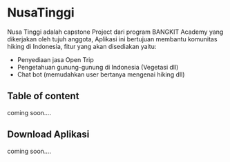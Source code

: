 # NusaTinggi
Nusa Tinggi adalah capstone Project dari program BANGKIT Academy yang dikerjakan oleh tujuh anggota, Aplikasi ini bertujuan membantu komunitas hiking di Indonesia, fitur yang akan disediakan yaitu:
* Penyediaan jasa Open Trip 
* Pengetahuan gunung-gunung di Indonesia (Vegetasi dll)
* Chat bot (memudahkan user bertanya mengenai hiking dll)


## Table of content
  coming soon....
  
## Download Aplikasi
  coming soon....
